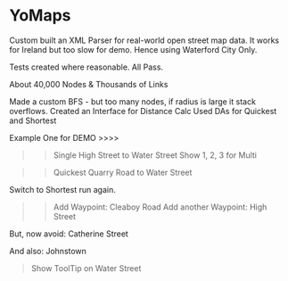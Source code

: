 # YoMaps

Custom built an XML Parser for real-world open street map data.
It works for Ireland but too slow for demo. Hence using Waterford City Only.

Tests created where reasonable. All Pass.

About 40,000 Nodes &
Thousands of Links

Made a custom BFS - but too many nodes, if radius is large it stack overflows.
Created an Interface for Distance Calc
Used DAs for Quickest and Shortest

Example One for DEMO >>>>

>> Single
High Street to Water Street
Show 1, 2, 3 for Multi

>> Quickest	
Quarry Road to Water Street

Switch to Shortest run again.

>> Add Waypoint: Cleaboy Road
>> Add another Waypoint: High Street

But, now avoid: Catherine Street

And also: Johnstown


> Show ToolTip on Water Street
